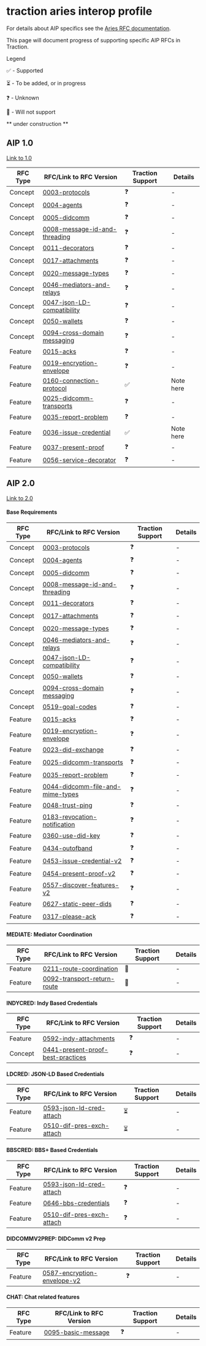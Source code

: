 # traction aries interop profile

For details about AIP specifics see the [Aries RFC documentation](https://github.com/hyperledger/aries-rfcs/tree/main/concepts/0302-aries-interop-profile).

This page will document progress of supporting specific AIP RFCs in Traction.

Legend

:white_check_mark: - Supported

:hourglass_flowing_sand: - To be added, or in progress

:question: - Unknown

:no_entry_sign: - Will not support

** under construction **

## AIP 1.0

[Link to 1.0](https://github.com/hyperledger/aries-rfcs/blob/main/concepts/0302-aries-interop-profile/README.md#aries-interop-profile-version-10
)


 RFC Type | RFC/Link to RFC Version | Traction Support | Details
--- | --- | --- | ---
Concept | [0003-protocols](https://github.com/hyperledger/aries-rfcs/tree/9b7ab9814f2e7d1108f74aca6f3d2e5d62899473/concepts/0003-protocols) | :question: | -
Concept | [0004-agents](https://github.com/hyperledger/aries-rfcs/tree/f1e420f76abd9ff4af5c15d375fa6cf8c2cacb33/concepts/0004-agents) | :question: | -
Concept | [0005-didcomm](https://github.com/hyperledger/aries-rfcs/tree/f1e420f76abd9ff4af5c15d375fa6cf8c2cacb33/concepts/0005-didcomm) | :question: | -
Concept | [0008-message-id-and-threading](https://github.com/hyperledger/aries-rfcs/tree/64e5e55c123b2efaf38f4b0911a71a1c40a7f29d/concepts/0008-message-id-and-threading) | :question: | -
Concept | [0011-decorators](https://github.com/hyperledger/aries-rfcs/tree/965a975f953d72e370d2b6fb28eec538ec756c6d/concepts/0011-decorators) | :question: | -
Concept | [0017-attachments](https://github.com/hyperledger/aries-rfcs/tree/64e5e55c123b2efaf38f4b0911a71a1c40a7f29d/concepts/0017-attachments) | :question: | -
Concept | [0020-message-types](https://github.com/hyperledger/aries-rfcs/tree/64e5e55c123b2efaf38f4b0911a71a1c40a7f29d/concepts/0020-message-types) | :question: | -
Concept | [0046-mediators-and-relays](https://github.com/hyperledger/aries-rfcs/tree/64e5e55c123b2efaf38f4b0911a71a1c40a7f29d/concepts/0046-mediators-and-relays) | :question: | -
Concept | [0047-json-LD-compatibility](https://github.com/hyperledger/aries-rfcs/tree/53c2e7accc8394c9c7b09563c0eec3c564c133c6/concepts/0047-json-ld-compatibility) | :question: | -
Concept | [0050-wallets](https://github.com/hyperledger/aries-rfcs/tree/64e5e55c123b2efaf38f4b0911a71a1c40a7f29d/concepts/0050-wallets) | :question: | -
Concept | [0094-cross-domain messaging](https://github.com/hyperledger/aries-rfcs/tree/64e5e55c123b2efaf38f4b0911a71a1c40a7f29d/concepts/0094-cross-domain-messaging) | :question: | -
Feature | [0015-acks](https://github.com/hyperledger/aries-rfcs/tree/5cc750f0fe18e3918401489066566f22474e25a8/features/0015-acks) | :question: | -
Feature | [0019-encryption-envelope](https://github.com/hyperledger/aries-rfcs/tree/9b0aaa39df7e8bd434126c4b33c097aae78d65bf/features/0019-encryption-envelope) | :question: | -
Feature | [0160-connection-protocol](https://github.com/hyperledger/aries-rfcs/tree/4d9775490359e234ab8d1c152bca6f534e92a38d/features/0160-connection-protocol) | :white_check_mark: | Note here
Feature | [0025-didcomm-transports](https://github.com/hyperledger/aries-rfcs/tree/b490ebe492985e1be9804fc0763119238b2e51ab/features/0025-didcomm-transports) | :question: | -
Feature | [0035-report-problem](https://github.com/hyperledger/aries-rfcs/tree/89d14c15ab35b667e7a9d04fe42d4d48b10468cf/features/0035-report-problem) | :question: | -
Feature | [0036-issue-credential](https://github.com/hyperledger/aries-rfcs/tree/bb42a6c35e0d5543718fb36dd099551ab192f7b0/features/0036-issue-credential) | :white_check_mark: | Note here
Feature | [0037-present-proof](https://github.com/hyperledger/aries-rfcs/tree/4fae574c03f9f1013db30bf2c0c676b1122f7149/features/0037-present-proof) | :question: | -
Feature | [0056-service-decorator](https://github.com/hyperledger/aries-rfcs/tree/527849ec3aa2a8fd47a7bb6c57f918ff8bcb5e8c/features/0056-service-decorator) | :question: | -


## AIP 2.0

[Link to 2.0](https://github.com/hyperledger/aries-rfcs/blob/main/concepts/0302-aries-interop-profile/README.md#aip-20-clarification-changelog
)

#### Base Requirements

 RFC Type | RFC/Link to RFC Version | Traction Support | Details
--- | --- | --- | ---
Concept | [0003-protocols](https://github.com/hyperledger/aries-rfcs/tree/4e78319e5f79df2003ddf37f8f497d0fae20cc63/concepts/0003-protocols) | :question: | -
Concept | [0004-agents](https://github.com/hyperledger/aries-rfcs/tree/4e78319e5f79df2003ddf37f8f497d0fae20cc63/concepts/0004-agents) | :question: | -
Concept | [0005-didcomm](https://github.com/hyperledger/aries-rfcs/tree/1b4b014246d19c865c9b5520b97fe0376a86d8c4/concepts/0005-didcomm) | :question: | -
Concept | [0008-message-id-and-threading](https://github.com/hyperledger/aries-rfcs/tree/b3a3942ef052039e73cd23d847f42947f8287da2/concepts/0008-message-id-and-threading) | :question: | -
Concept | [0011-decorators](https://github.com/hyperledger/aries-rfcs/tree/b3a3942ef052039e73cd23d847f42947f8287da2/concepts/0011-decorators) | :question: | -
Concept | [0017-attachments](https://github.com/hyperledger/aries-rfcs/tree/7759addb1506d107fddec692403bbc9e55fe491f/concepts/0017-attachments) | :question: | -
Concept | [0020-message-types](https://github.com/hyperledger/aries-rfcs/tree/4e78319e5f79df2003ddf37f8f497d0fae20cc63/concepts/0020-message-types) | :question: | -
Concept | [0046-mediators-and-relays](https://github.com/hyperledger/aries-rfcs/tree/45b4233fcffda14f1339380ae2233289f21296b0/concepts/0046-mediators-and-relays) | :question: | -
Concept | [0047-json-LD-compatibility](https://github.com/hyperledger/aries-rfcs/tree/4e78319e5f79df2003ddf37f8f497d0fae20cc63/concepts/0047-json-ld-compatibility) | :question: | -
Concept | [0050-wallets](https://github.com/hyperledger/aries-rfcs/tree/4e78319e5f79df2003ddf37f8f497d0fae20cc63/concepts/0050-wallets) | :question: | -
Concept | [0094-cross-domain messaging](https://github.com/hyperledger/aries-rfcs/tree/b3a3942ef052039e73cd23d847f42947f8287da2/concepts/0094-cross-domain-messaging) | :question: | -
Concept | [0519-goal-codes](https://github.com/hyperledger/aries-rfcs/tree/b3a3942ef052039e73cd23d847f42947f8287da2/concepts/0519-goal-codes) | :question: | -
Feature | [0015-acks](https://github.com/hyperledger/aries-rfcs/tree/b3a3942ef052039e73cd23d847f42947f8287da2/features/0015-acks) | :question: | -
Feature | [0019-encryption-envelope](https://github.com/hyperledger/aries-rfcs/tree/4e78319e5f79df2003ddf37f8f497d0fae20cc63/features/0019-encryption-envelope) | :question: | -
Feature | [0023-did-exchange](https://github.com/hyperledger/aries-rfcs/tree/bf3d796cc33ce78ed7cde7f5422b10719a68be21/features/0023-did-exchange) | :question: | -
Feature | [0025-didcomm-transports](https://github.com/hyperledger/aries-rfcs/tree/f39481e92ad1a10dbc499cd4931a08c3497cee3f/features/0025-didcomm-transports) | :question: | -
Feature | [0035-report-problem](https://github.com/hyperledger/aries-rfcs/tree/b3a3942ef052039e73cd23d847f42947f8287da2/features/0035-report-problem) | :question: | -
Feature | [0044-didcomm-file-and-mime-types](https://github.com/hyperledger/aries-rfcs/tree/b3a3942ef052039e73cd23d847f42947f8287da2/features/0044-didcomm-file-and-mime-types) | :question: | -
Feature | [0048-trust-ping](https://github.com/hyperledger/aries-rfcs/tree/4e78319e5f79df2003ddf37f8f497d0fae20cc63/features/0048-trust-ping) | :question: | -
Feature | [0183-revocation-notification](https://github.com/hyperledger/aries-rfcs/tree/4e78319e5f79df2003ddf37f8f497d0fae20cc63/features/0183-revocation-notification) | :question: | -
Feature | [0360-use-did-key](https://github.com/hyperledger/aries-rfcs/tree/4e78319e5f79df2003ddf37f8f497d0fae20cc63/features/0360-use-did-key) | :question: | -
Feature | [0434-outofband](https://github.com/hyperledger/aries-rfcs/tree/2bc7db66d15a55d70ce5bd16b2513a853c9d5749/features/0434-outofband) | :question: | -
Feature | [0453-issue-credential-v2](https://github.com/hyperledger/aries-rfcs/tree/b3a3942ef052039e73cd23d847f42947f8287da2/features/0453-issue-credential-v2) | :question: | -
Feature | [0454-present-proof-v2](https://github.com/hyperledger/aries-rfcs/tree/b3a3942ef052039e73cd23d847f42947f8287da2/features/0454-present-proof-v2) | :question: | -
Feature | [0557-discover-features-v2](https://github.com/hyperledger/aries-rfcs/tree/b3a3942ef052039e73cd23d847f42947f8287da2/features/0557-discover-features-v2) | :question: | -
Feature | [0627-static-peer-dids](https://github.com/hyperledger/aries-rfcs/tree/4739fbf6de07a54c3fee072bd85741422730b3cd/features/0627-static-peer-dids)  | :question: | -
Feature | [0317-please-ack](https://github.com/hyperledger/aries-rfcs/tree/9ff2cab45487a1f6f74254abc9134419f2ad5858/features/0317-please-ack)  | :question: | -

#### MEDIATE: Mediator Coordination

 RFC Type | RFC/Link to RFC Version | Traction Support | Details
--- | --- | --- | ---
Feature | [0211-route-coordination](https://github.com/hyperledger/aries-rfcs/tree/55e1e1c6e339ef0843268b4f3349b95cb7bd49a5/features/0211-route-coordination) | :no_entry_sign: | -
Feature | [0092-transport-return-route](https://github.com/hyperledger/aries-rfcs/tree/b3a3942ef052039e73cd23d847f42947f8287da2/features/0092-transport-return-route) | :no_entry_sign: | -

#### INDYCRED: Indy Based Credentials

 RFC Type | RFC/Link to RFC Version | Traction Support | Details
--- | --- | --- | ---
Feature | [0592-indy-attachments](https://github.com/hyperledger/aries-rfcs/tree/26344513082af4d76c77b8b4f5064e72d0a83b58/features/0592-indy-attachments) | :question: | -
Concept | [0441-present-proof-best-practices](https://github.com/hyperledger/aries-rfcs/tree/4e78319e5f79df2003ddf37f8f497d0fae20cc63/concepts/0441-present-proof-best-practices) | :question: | -

#### LDCRED: JSON-LD Based Credentials

 RFC Type | RFC/Link to RFC Version | Traction Support | Details
--- | --- | --- | ---
Feature | [0593-json-ld-cred-attach](https://github.com/hyperledger/aries-rfcs/tree/b3a3942ef052039e73cd23d847f42947f8287da2/features/0593-json-ld-cred-attach) | :hourglass_flowing_sand: | -
Feature | [0510-dif-pres-exch-attach](https://github.com/hyperledger/aries-rfcs/tree/7a44f650d3cebf5b3047c1680618978393a497d5/features/0510-dif-pres-exch-attach) | :hourglass_flowing_sand: | -

#### BBSCRED: BBS+ Based Credentials

 RFC Type | RFC/Link to RFC Version | Traction Support | Details
--- | --- | --- | ---
Feature | [0593-json-ld-cred-attach](https://github.com/hyperledger/aries-rfcs/tree/b3a3942ef052039e73cd23d847f42947f8287da2/features/0593-json-ld-cred-attach) | :question: | -
Feature | [0646-bbs-credentials](https://github.com/hyperledger/aries-rfcs/blob/7a44f650d3cebf5b3047c1680618978393a497d5/features/0646-bbs-credentials/README.md) | :question: | -
Feature | [0510-dif-pres-exch-attach](https://github.com/hyperledger/aries-rfcs/tree/7a44f650d3cebf5b3047c1680618978393a497d5/features/0510-dif-pres-exch-attach) | :question: | -

#### DIDCOMMV2PREP: DIDComm v2 Prep
 RFC Type | RFC/Link to RFC Version | Traction Support | Details
--- | --- | --- | ---
Feature | [0587-encryption-envelope-v2](https://github.com/hyperledger/aries-rfcs/tree/4e78319e5f79df2003ddf37f8f497d0fae20cc63/features/0587-encryption-envelope-v2) | :question: | -

#### CHAT: Chat related features
 RFC Type | RFC/Link to RFC Version | Traction Support | Details
--- | --- | --- | ---
Feature | [0095-basic-message](https://github.com/hyperledger/aries-rfcs/tree/b3a3942ef052039e73cd23d847f42947f8287da2/features/0095-basic-message) | :question: | -

